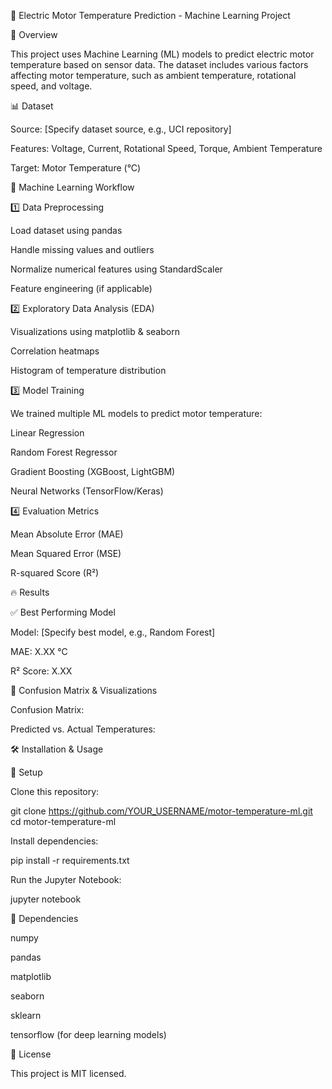 🚀 Electric Motor Temperature Prediction - Machine Learning Project

📌 Overview

This project uses Machine Learning (ML) models to predict electric motor temperature based on sensor data. The dataset includes various factors affecting motor temperature, such as ambient temperature, rotational speed, and voltage.

📊 Dataset

Source: [Specify dataset source, e.g., UCI repository]

Features: Voltage, Current, Rotational Speed, Torque, Ambient Temperature

Target: Motor Temperature (°C)

🔬 Machine Learning Workflow

1️⃣ Data Preprocessing

Load dataset using pandas

Handle missing values and outliers

Normalize numerical features using StandardScaler

Feature engineering (if applicable)

2️⃣ Exploratory Data Analysis (EDA)

Visualizations using matplotlib & seaborn

Correlation heatmaps

Histogram of temperature distribution

3️⃣ Model Training

We trained multiple ML models to predict motor temperature:

Linear Regression

Random Forest Regressor

Gradient Boosting (XGBoost, LightGBM)

Neural Networks (TensorFlow/Keras)

4️⃣ Evaluation Metrics

Mean Absolute Error (MAE)

Mean Squared Error (MSE)

R-squared Score (R²)

🔥 Results

✅ Best Performing Model

Model: [Specify best model, e.g., Random Forest]

MAE: X.XX °C

R² Score: X.XX

📌 Confusion Matrix & Visualizations

Confusion Matrix:


Predicted vs. Actual Temperatures:


🛠 Installation & Usage

🔧 Setup

Clone this repository:

git clone https://github.com/YOUR_USERNAME/motor-temperature-ml.git
cd motor-temperature-ml

Install dependencies:

pip install -r requirements.txt

Run the Jupyter Notebook:

jupyter notebook

📌 Dependencies

numpy

pandas

matplotlib

seaborn

sklearn

tensorflow (for deep learning models)

📜 License

This project is MIT licensed.


